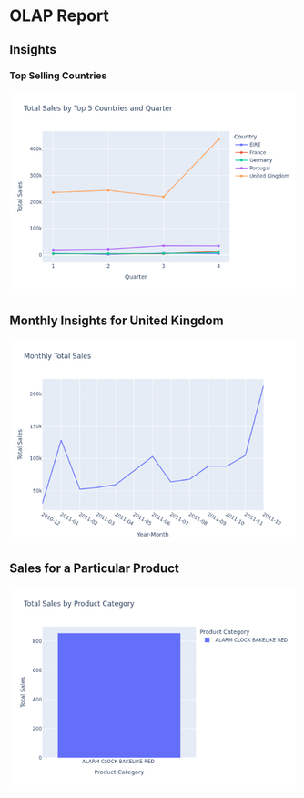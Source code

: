 # OLAP Report

## Insights
### Top Selling Countries 

![](./data_warehousing/olap/roll_up_on_total_sales_by_country_and_quarter_top_5_countries.png)

## Monthly Insights for United Kingdom

![](./data_warehousing/olap/drill_down_on_particular_country.png)

## Sales for a Particular Product

![](./data_warehousing/olap/slice_on_a_particular_product.png)
